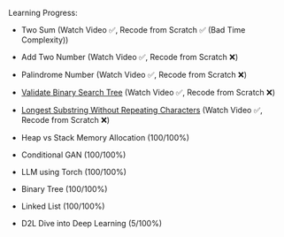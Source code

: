 Learning Progress:
- Two Sum (Watch Video ✅, Recode from Scratch ✅ (Bad Time Complexity))
- Add Two Number (Watch Video ✅, Recode from Scratch ❌)
- Palindrome Number (Watch Video ✅, Recode from Scratch ❌)
- [Validate Binary Search Tree](https://youtu.be/s6ATEkipzow) (Watch Video ✅, Recode from Scratch ❌)
- [Longest Substring Without Repeating Characters]() (Watch Video ✅, Recode from Scratch ❌)

- Heap vs Stack Memory Allocation (100/100%)
- Conditional GAN (100/100%)
- LLM using Torch (100/100%)
- Binary Tree (100/100%)
- Linked List (100/100%)	
- D2L Dive into Deep Learning (5/100%)
